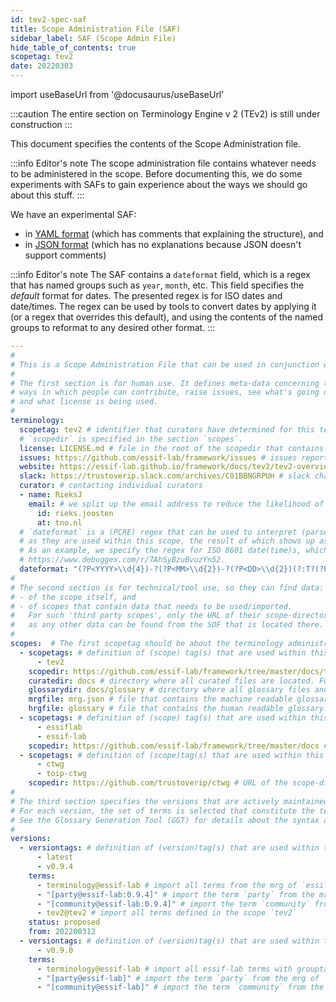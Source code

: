 ```yaml
---
id: tev2-spec-saf
title: Scope Administration File (SAF)
sidebar_label: SAF (Scope Admin File)
hide_table_of_contents: true
scopetag: tev2
date: 20220303
---
```


import useBaseUrl from '@docusaurus/useBaseUrl'

:::caution
The entire section on Terminology Engine v 2 (TEv2) is still under construction
:::

This document specifies the contents of the Scope Administration file.

:::info Editor's note
The scope administration file contains whatever needs to be administered in the scope. Before documenting this, we do some experiments with SAFs to gain experience about the ways we should go about this stuff.
:::

We have an experimental SAF:
- in [YAML format](saf.yaml) (which has comments that explaining the structure), and
- in [JSON format](saf.json) (which has no explanations because JSON doesn't support comments)

:::info Editor's note
The SAF contains a `dateformat` field, which is a regex that has named groups such as `year`, `month`, etc. This field specifies the *default* format for dates. The presented regex is for ISO dates and date/times. The regex can be used by tools to convert dates by applying it (or a regex that overrides this default), and using the contents of the named groups to reformat to any desired other format.
:::

~~~ yaml
---
#
# This is a Scope Administration File that can be used in conjunction with TEv2.
#
# The first section is for human use. It defines meta-data concerning the scope itself,
# ways in which people can contribute, raise issues, see what's going on, discuss,
# and what license is being used.
#
terminology:
  scopetag: tev2 # identifier that curators have determined for this terminology
  # `scopedir` is specified in the section `scopes`.
  license: LICENSE.md # file in the root of the scopedir that contains licensing data
  issues: https://github.com/essif-lab/framework/issues # issues reporting and handling
  website: https://essif-lab.github.io/framework/docs/tev2/tev2-overview # home page of the terminology
  slack: https://trustoverip.slack.com/archives/C01BBNGRPUH # slack channel for discussions
  curator: # contacting individual curators
  - name: RieksJ
    email: # we split up the email address to reduce the likelihood of the address being harvested for spamming
      id: rieks.joosten
      at: tno.nl
  # `dateformat` is a (PCRE) regex that can be used to interpret (parse) dates and date-times
  # as they are used within this scope, the result of which shows up as named capturing groups.
  # As an example, we specify the regex for ISO 8601 date(time)s, which is explained at
  # https://www.debuggex.com/r/7AhSyBzuBvuzYn52.
  dateformat: "(?P<YYYY>\\d{4})-?(?P<MM>\\d{2})-?(?P<DD>\\d{2})(?:T?(?P<hh>\\d{2}):?(?P<mm>\\d{2}):?(?P<ss>\\d{2})(?:\\.(?P<fraction>\\d+))?)?(?P<tzone>Z|[+-]\\d{2}:\\d{2})?"
#
# The second section is for technical/tool use, so they can find data:
# - of the scope itself, and
# - of scopes that contain data that needs to be used/imported.
#   For such 'third party scopes', only the URL of their scope-directories is needed
#   as any other data can be found from the SOF that is located there.
#
scopes:  # The first scopetag should be about the terminology administrated by this file
  - scopetags: # definition of (scope) tag(s) that are used within this scope to refer to a specific terminology
      - tev2
    scopedir: https://github.com/essif-lab/framework/tree/master/docs/tev2  # URL of the scope-directory
    curatedir: docs # directory where all curated files are located. Full URL is `scopedir`/`curatedir`
    glossarydir: docs/glossary # directory where all glossary files and GDFs are located. Full URL is `scopedir`/`glossarydir``
    mrgfile: mrg.json # file that contains the machine readable glossary. Full URL is `scopedir`/`mrgfile``
    hrgfile: glossary # file that contains the human readable glossary. Full URL is `scopedir`/`hrgfile`
  - scopetags: # definition of (scope) tag(s) that are used within this scope to refer to a specific terminology
      - essiflab
      - essif-lab
    scopedir: https://github.com/essif-lab/framework/tree/master/docs # URL of the scope-directory
  - scopetags: # definition of (scope)tag(s) that are used within this scope to refer to a specific terminology
      - ctwg
      - toip-ctwg
    scopedir: https://github.com/trustoverip/ctwg # URL of the scope-directory
#
# The third section specifies the versions that are actively maintained by the curators.
# For each version, the set of terms is selected that constitute the terminology.
# See the Glossary Generation Tool (GGT) for details about the syntax and semantics.
#
versions:
  - versiontags: # definition of (version)tag(s) that are used within this scope to refer to a specific terminology.
      - latest
      - v0.9.4
    terms:
      - terminology@essif-lab # import all terms from the mrg of `essif-lab:latest` that have grouptag `terminology`.
      - "[party@essif-lab:0.9.4]" # import the term `party` from the mrg of `essif-lab:0.9.4`.
      - "[community@essif-lab:0.9.4]" # import the term `community` from the mrg of `essif-lab:0.9.4`.
      - tev2@tev2 # import all terms defined in the scope `tev2`
    status: proposed
    from: 202200312
  - versiontags: # definition of (version)tag(s) that are used within this scope to refer to a specific terminology.
      - v0.9.0
    terms:
      - terminology@essif-lab # import all essif-lab terms with grouptag `terminology`.
      - "[party@essif-lab]" # import the term `party` from the mrg of `essif-lab:latest`.
      - "[community@essif-lab]" # import the term `community` from the mrg of `essif-lab:latest`.
~~~